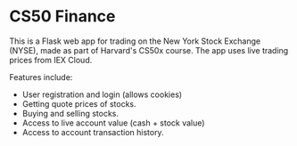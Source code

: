 # CS50 Finance

This is a Flask web app for trading on the New York Stock Exchange (NYSE), made as part of Harvard's CS50x course. The app uses live trading prices from IEX Cloud.

Features include:
- User registration and login (allows cookies)
- Getting quote prices of stocks.
- Buying and selling stocks.
- Access to live account value (cash + stock value)
- Access to account transaction history.
